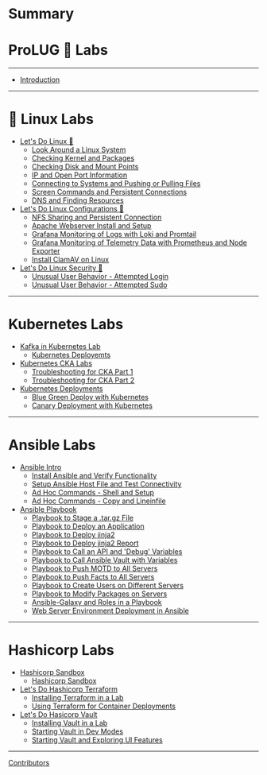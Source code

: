# Summary

# ProLUG 🐧 Labs

---

- [Introduction](README.md)

---

# 🐧 Linux Labs

- [Let's Do Linux 🐧](linux_labs/lets_do_linux/introduction.md)
    - [Look Around a Linux
      System](linux_labs/lets_do_linux/look_around_a_linux_system.md)
    - [Checking Kernel and
      Packages](linux_labs/lets_do_linux/checking_kernel_and_packages.md)
    - [Checking Disk and Mount
      Points](linux_labs/lets_do_linux/checking_disk_and_mount_points.md)
    - [IP and Open Port
      Information](linux_labs/lets_do_linux/ip_and_open_port_information.md)
    - [Connecting to Systems and Pushing or Pulling
      Files](linux_labs/lets_do_linux/connecting_to_systems_and_pushing_or_pulling.md)
    - [Screen Commands and Persistent
      Connections](linux_labs/lets_do_linux/screen_commands_and_persistent_connections.md)
    - [DNS and Finding
      Resources](linux_labs/lets_do_linux/dns_and_finding_resources.md)
- [Let's Do Linux Configurations 🐧]()
    - [NFS Sharing and Persistent Connection]()
    - [Apache Webserver Install and Setup]()
    - [Grafana Monitoring of Logs with Loki and Promtail]()
    - [Grafana Monitoring of Telemetry Data with Prometheus and Node
      Exporter]()
    - [Install ClamAV on Linux]()
- [Let's Do Linux Security 🐧]()
    - [Unusual User Behavior - Attempted Login]()
    - [Unusual User Behavior - Attempted Sudo]()

---

# Kubernetes Labs

- [Kafka in Kubernetes Lab]()
    - [Kubernetes Deployemts]()
- [Kubernetes CKA Labs]()
    - [Troubleshooting for CKA Part 1]()
    - [Troubleshooting for CKA Part 2]()
- [Kubernetes Deployments]()
    - [Blue Green Deploy with Kubernetes]()
    - [Canary Deployment with Kubernetes]()

---

# Ansible Labs

- [Ansible Intro]()
    - [Install Ansible and Verify Functionality]()
    - [Setup Ansible Host File and Test Connectivity]()
    - [Ad Hoc Commands - Shell and Setup]()
    - [Ad Hoc Commands - Copy and Lineinfile]()
- [Ansible Playbook]()
    - [Playbook to Stage a .tar.gz File]()
    - [Playbook to Deploy an Application]()
    - [Playbook to Deploy jinja2]()
    - [Playbook to Deploy jinja2 Report]()
    - [Playbook to Call an API and 'Debug' Variables]()
    - [Playbook to Call Ansible Vault with Variables]()
    - [Playbook to Push MOTD to All Servers]()
    - [Playbook to Push Facts to All Servers]()
    - [Playbook to Create Users on Different Servers]()
    - [Playbook to Modify Packages on Servers]()
    - [Ansible-Galaxy and Roles in a Playbook]()
    - [Web Server Environment Deployment in Ansible]()

---

# Hashicorp Labs

- [Hashicorp Sandbox]()
    - [Hashicorp Sandbox]()
- [Let's Do Hashicorp Terraform]()
    - [Installing Terraform in a Lab]()
    - [Using Terraform for Container Deployments]()
- [Let's Do Hasicorp Vault]()
    - [Installing Vault in a Lab]()
    - [Starting Vault in Dev Modes]()
    - [Starting Vault and Exploring UI Features]()

---

[Contributors](contributors.md)
